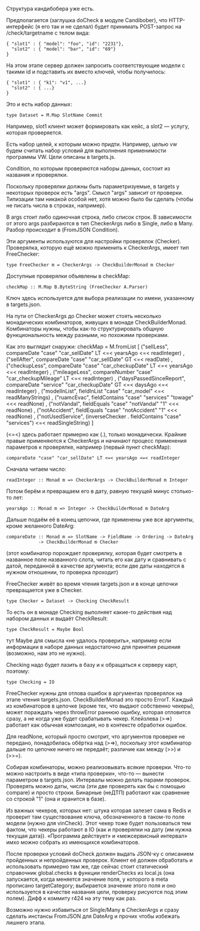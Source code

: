 Структура кандибобера уже есть.

Предполагается (заглушка doCheck в модуле Candibober), что
HTTP-интерфейс (я его так и не сделал) будет принимать POST-запрос на
/check/targetname с телом вида:


    { "slot1" : { "model": "foo", "id": "2231"},
      "slot2" : { "model": "bar", "id": "69"}
    }

На этом этапе сервер должен запросить соответствующие модели с такими
id и подставить их вместо ключей, чтобы получилось:

    { "slot1" : { "k1": "v1", ...}
      "slot2" : { ...}
    }

Это и есть набор данных:

    type Dataset = M.Map SlotName Commit

Например, slot1 клиент может формировать как кейс, а slot2 — услугу,
которая проверяется.

Есть набор целей, к которым можно придти. Например, целью vw будем
считать набор условий для выполнения применимости программы VW.
Цели описаны в targets.js.

Condition, по которым проверяются наборы данных, состоит из названия и
проверялки.

Поскольку проверялки должны быть параметризуемые, в targets у
некоторых проверок есть "args". Смысл "args" зависит от проверки.
Типизации там никакой особой нет, хотя можно было бы сделать (чтобы не
писать числа в строках, например).

В args стоит либо одиночная строка, либо список строк. В зависимости
от этого args разбираются в тип CheckerArgs либо в Single, либо в
Many. Разбор происходит в (FromJSON Condition).

Эти аргументы используются для настройки проверялок (Checker).
Проверялка, которую ещё можно применить к CheckerArgs, имеет тип
FreeChecker:

    type FreeChecker m = CheckerArgs -> CheckBuilderMonad m Checker

Доступные проверялки объявлены в checkMap:

    checkMap :: M.Map B.ByteString (FreeChecker A.Parser)

Ключ здесь используется для выбора реализации по имени, указанному в
targets.json.

На пути от CheckerArgs до Checker может стоять несколько монадических
комбинаторов, живущих в монаде CheckBuilderMonad. Комбинаторы нужны,
чтобы как-то структурировать общную функциональность между разными, но
похожими проверками.

Как это выглядит снаружи:
    checkMap = M.fromList
        [ ("sellLess",
            compareDate "case" "car_sellDate" LT <=< yearsAgo <=< readInteger)
         , ("sellAfter",
            compareDate "case" "car_sellDate" GT <=< readDate)
         , ("checkupLess",
            compareDate "case" "car_checkupDate" LT <=< yearsAgo <=< readInteger)
         , ("mileageLess",
            compareNumber "case" "car_checkupMileage" LT <=< readInteger)
         , ("daysPassedSinceReport",
            compareDate "service" "car_checkupDate" GT <=< daysAgo <=< readInteger)
         , ("modelInList",
            fieldInList "case" "car_model" <=< readManyStrings)
         , ("ruamcEvac",
            fieldContains "case" "services" "towage" <<< readNone)
         , ("notVandal",
            fieldEquals "case" "notVandal" "1" <<< readNone)
         , ("notAccident",
            fieldEquals "case" "notAccident" "1" <<< readNone)
         , ("notUsedService",
            (inverseChecker . fieldContains "case" "services") <=< readSingleString)
         ]

(<=<) здесь работает примерно как (.), только монадически. Крайние
правые применяются к CheckerArgs и начинают процесс применения
параметров к проверялке, например (первый пункт checkMap):

    compareDate "case" "car_sellDate" LT <=< yearsAgo <=< readInteger

Сначала читаем число:

    readInteger :: Monad m => CheckerArgs -> CheckBuilderMonad m Integer

Потом берём и превращаем его в дату, равную текущей минус столько-то лет:

    yearsAgo :: Monad m => Integer -> CheckBuilderMonad m DateArg

Дальше подаём её в конец цепочки, где применены уже все аргументы,
кроме желанного DateArg:

    compareDate :: Monad m => SlotName -> FieldName -> Ordering -> DateArg
                -> CheckBuilderMonad m Checker

(этот комбинатор порождает проверялку, которая будет смотреть в
названное поле названного слота, читать его как дату и сравнивать с
датой, переданной в качестве аргумента; если две даты находятся в
нужном отношении, то проверка проходит)

FreeChecker живёт во время чтения targets.json и в конце цепочки
превращается уже в Checker.

    type Checker = Dataset -> Checking CheckResult

То есть он в монаде Checking выполняет какие-то действия над набором
данных и выдаёт CheckResult:

    type CheckResult = Maybe Bool    

тут Maybe для смысла «не удалось проверить», например если информации
в наборе данных недостаточно для принятия решения (возможно, нам это
не нужно).

Checking надо будет лазить в базу и к обращаться к серверу карт, поэтому:

    type Checking = IO

FreeChecker нужны для отлова ошибок в аргументах проверялок на этапе
чтения targets.json. CheckBuilderMonad это просто ErrorT. Каждый из
комбинаторов в цепочке (кроме тех, что выдают собственно чекеры),
может пораждать через throwError раннюю ошибку, которая отловится
сразу, а не когда уже будет срабатывать чекер. Клейзлева (>=>) работает
как обычная композиция, но в контексте обработки ошибок.

Для readNone, который просто смотрит, что аргументов проверке не
передано, понадобилась обёртка над (>=>), поскольку этот комбинатор
дальше по цепочке ничего не передаёт; различие как между (>>) и (>>=).

Собирая комбинаторы, можно реализовывать всякие проверки. Что-то можно
настроить в виде «типа проверки», что-то — вынести параметром в
targets.json. Интервалы можно делать парами проверок.
Проверять можно даты, числа (эти две проверять как бы с помощью compare)
и просто строки. Бинарные (неДТП) работают как сравнение со строкой "1"
(она и хранится в базе).

Из важных чекеров, которых нет: штука которая залезет сама в Redis
и проверит там существование ключа, обозначенного в таком-то поле
модели (нужно для vinCheck). Этот чекер тоже будет пользоваться тем
фактом, что чекеры работают в IO (как и проверялки на дату (им нужна
текущая дата)). «Программа действует» и «межсервисный интервал»
имхо можно собрать из имеющихся комбинаторов.

После проверки условий doCheck должен выдать JSON-ку с описанием
пройденных и непройденных проверок. Клиент её должен обработать и
использовать примерно там же, где сейчас стоит статический справочник
global.checks в функции renderChecks из local.js (она запускается,
когда меняется значение поля, у которого в meta прописано
targetCategory; выбирается значение этого поля и оно используется в
качестве названия цели, проверку рисуются под этим полем). Дифф к
коммиту r424 на эту тему как раз.

Возможно нужно избавиться от Single/Many в CheckerArgs и сразу
сделать инстансы FromJSON для DateArg и прочих чтобы избежать
лишнего этапа.
